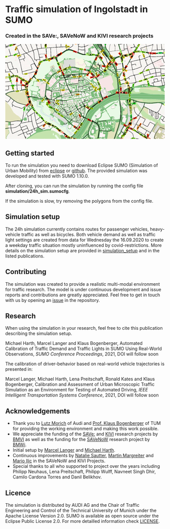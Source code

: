 # Traffic simulation of Ingolstadt in SUMO

### Created in the SAVe:, SAVeNoW and KIVI research projects

![Simulation](docs/simulation_view.png)


## Getting started

To run the simulation you need to download Eclipse SUMO (Simulation of Urban Mobility) from [eclipse](https://www.eclipse.org/sumo/) or [github](https://github.com/eclipse/sumo). The provided simulation was developed and tested with SUMO 1.10.0.

After cloning, you can run the simulation by running the config file **simulation/24h_sim.sumocfg**.

If the simulation is slow, try removing the polygons from the config file.


## Simulation setup

The 24h simulation currently contains routes for passenger vehicles, heavy-vehicle traffic as well as bicycles. Both vehicle demand as well as traffic light settings are created from data for Wednesday the 16.09.2020 to create a weekday traffic situation mostly uninfluenced by covid-restrictions. More details on the simulation setup are provided in [simulation_setup](docs/simulation_setup.md) and in the listed publications.


## Contributing

The simulation was created to provide a realistic multi-modal environment for traffic research. The model is under continuous development and issue reports and contributions are greatly appreciated. Feel free to get in touch with us by opening an [issue](https://github.com/TUM-VT/sumo_ingolstadt/issues) in the repository.


## Research

When using the simulation in your research, feel free to cite this publication describing the simulation setup.

Michael Harth, Marcel Langer and Klaus Bogenberger, Automated Calibration of Traffic Demand and Traffic Lights in SUMO Using Real-World Observations, *SUMO Conference Proceedings*, 2021, DOI will follow soon

The calibration of driver-behavior based on real-world vehicle trajectories is presented in:

Marcel Langer, Michael Harth, Lena Preitschaft, Ronald Kates and Klaus Bogenberger, Calibration and Assessment of Urban Microscopic Traffic Simulation as an Environment for Testing of Automated Driving, *IEEE Intelligent Transportation Systems Conference*, 2021, DOI will follow soon


## Acknowledgements

* Thank you to [Lutz Morich](https://www.linkedin.com/in/lutz-morich-in/) of Audi and [Prof. Klaus Bogenberger](https://www.mos.ed.tum.de/vt/mitarbeiter-innen/univ-prof-dr-ing-klaus-bogenberger/) of TUM for providing the working environment and making this work possible.
* We appreciate the funding of the [SAVe:](https://save-in.digital/) and [KIVI](https://www.bmvi.de/SharedDocs/DE/Artikel/DG/KI-Projekte/kivi-kuenstliche-intelligenz-im-verkehrssystem-ingolstadts.html) research projects by [BMVI](https://www.bmvi.de/DE/Home/home.html) as well as the funding for the [SAVeNoW](https://www.bmvi.de/SharedDocs/DE/Artikel/DG/AVF-projekte/savenow.html) research project by [BMWi](https://www.bmwi.de/Navigation/DE/Home/home.html).
* Initial setup by [Marcel Langer](https://www.linkedin.com/in/marcel-langer-18b3a4175/) and [Michael Harth](https://www.linkedin.com/in/michael-harth-916130145/).
* Continuous improvements by [Natalie Sautter](https://www.mos.ed.tum.de/vt/mitarbeiter-innen/sautter-natalie/), [Martin Margreiter](https://www.mos.ed.tum.de/vt/mitarbeiter-innen/margreiter-martin/) and [Mario Ilic](https://www.mos.ed.tum.de/vt/mitarbeiter-innen/ilic-mario/) in the SAVeNoW and KIVI Projects.
* Special thanks to all who supported to project over the years including Philipp Neuhaus, Lena Preitschaft, Philipp Wulff, Navneet Singh Dhir, Camilo Cardona Torres and Danil Belikhov.


## Licence

The simulation is distributed by AUDI AG and the Chair of Traffic Engineering and Control of the Technical University of Munich under the Apache License Version 2.0. SUMO is available as open source under the Eclipse Public License 2.0. For more detailled information check [LICENSE](LICENSE.md). 
